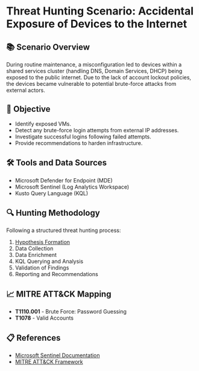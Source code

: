 # Threat Hunting Scenario: Accidental Exposure of Devices to the Internet

## 📚 Scenario Overview
During routine maintenance, a misconfiguration led to devices within a shared services cluster (handling DNS, Domain Services, DHCP) being exposed to the public internet. Due to the lack of account lockout policies, the devices became vulnerable to potential brute-force attacks from external actors.

## 🎯 Objective
- Identify exposed VMs.
- Detect any brute-force login attempts from external IP addresses.
- Investigate successful logins following failed attempts.
- Provide recommendations to harden infrastructure.

## 🛠 Tools and Data Sources
- Microsoft Defender for Endpoint (MDE)
- Microsoft Sentinel (Log Analytics Workspace)
- Kusto Query Language (KQL)

## 🔍 Hunting Methodology
Following a structured threat hunting process:
1. [Hypothesis Formation](https://github.com/sunilselvaraj1/brute-force-detection/hypothesis-formation)
2. Data Collection
3. Data Enrichment
4. KQL Querying and Analysis
5. Validation of Findings
6. Reporting and Recommendations

## 📈 MITRE ATT&CK Mapping
- **T1110.001** - Brute Force: Password Guessing
- **T1078** - Valid Accounts

## 📋 References
- [Microsoft Sentinel Documentation](https://learn.microsoft.com/en-us/azure/sentinel/)
- [MITRE ATT&CK Framework](https://attack.mitre.org/)
